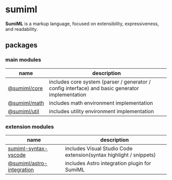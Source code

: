 # sumiml
**SumiML** is a markup language, focused on extensibility, expressiveness, and readability.

## packages

### main modules

| name | description |
| --- | --- |
| [@sumiml/core](packages/core/) | includes core system (parser / generator / config interface) and basic generator implementation |
| [@sumiml/math](packages/math/) | includes math environment implementation |
| [@sumiml/util](packages/util/) | includes utility environment implementation |

### extension modules

| name | description |
| --- | --- |
| [sumiml-syntax-vscode](packages/extensions/sumiml-syntax-vscode/) | includes Visual Studio Code extension(syntax highlight / snippets) |
| [@sumiml/astro-integration](packages/extensions/astro/) | includes Astro integration plugin for SumiML |